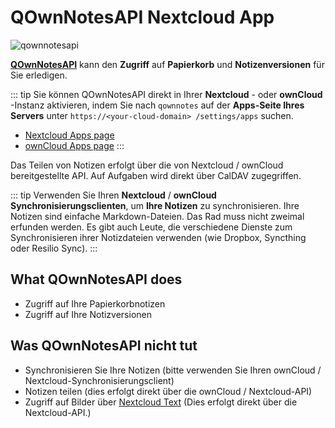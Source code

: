 # QOwnNotesAPI Nextcloud App


![qownnotesapi](/img/qownnotesapi.png)

[**QOwnNotesAPI**](https://github.com/pbek/qownnotesapi) kann den **Zugriff** auf **Papierkorb** und **Notizenversionen** für Sie erledigen.

::: tip
Sie können QOwnNotesAPI direkt in Ihrer **Nextcloud** - oder **ownCloud** -Instanz aktivieren, indem Sie nach `qownnotes` auf der **Apps-Seite Ihres Servers** unter `https://<your-cloud-domain> /settings/apps` suchen.

- [Nextcloud Apps page](https://apps.nextcloud.com/apps/qownnotesapi)
- [ownCloud Apps page](https://marketplace.owncloud.com/apps/qownnotesapi)
:::

Das Teilen von Notizen erfolgt über die von Nextcloud / ownCloud bereitgestellte API. Auf Aufgaben wird direkt über CalDAV zugegriffen.

::: tip
Verwenden Sie Ihren **Nextcloud** / **ownCloud** **Synchronisierungsclienten**, um **Ihre Notizen** zu synchronisieren. Ihre Notizen sind einfache Markdown-Dateien. Das Rad muss nicht zweimal erfunden werden. Es gibt auch Leute, die verschiedene Dienste zum Synchronisieren ihrer Notizdateien verwenden (wie Dropbox, Syncthing oder Resilio Sync).
:::

## What QOwnNotesAPI does

- Zugriff auf Ihre Papierkorbnotizen
- Zugriff auf Ihre Notizversionen

## Was QOwnNotesAPI nicht tut

- Synchronisieren Sie Ihre Notizen (bitte verwenden Sie Ihren ownCloud / Nextcloud-Synchronisierungsclient)
- Notizen teilen (dies erfolgt direkt über die ownCloud / Nextcloud-API)
- Zugriff auf Bilder über [Nextcloud Text](https://github.com/nextcloud/text) (Dies erfolgt direkt über die Nextcloud-API.)
